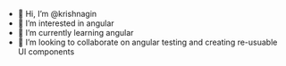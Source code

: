 - 👋 Hi, I’m @krishnagin
- 👀 I’m interested in angular
- 🌱 I’m currently learning angular
- 💞️ I’m looking to collaborate on angular testing and creating re-usuable UI components

<!---
krishnagin/krishnagin is a ✨ special ✨ repository because its `README.md` (this file) appears on your GitHub profile.
You can click the Preview link to take a look at your changes.
--->
